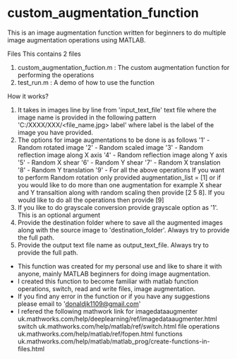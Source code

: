 # custom_augmentation_function
This is an image augmentation function written for beginners
to do multiple image augmentation operations using MATLAB.

Files
This contains 2 files
1. custom_augmentation_fuction.m : The custom augmentation 
 function for performing the operations
2. test_run.m : A demo of how to use the function

How it works?
1. It takes in images line by line from 'input_text_file'
 text file where the image name is provided in the following 
 pattern 'C:/XXXX/XXX/<file_name.jpg> label' where label is 
 the label of the image you have provided. 
2. The options for image augmentations to be done is as follows
 '1' - Random rotated image
 '2' - Random scaled image
 '3' - Random reflection image along X axis
 '4' - Random reflection image along Y axis
 '5' - Random X shear
 '6' - Random Y shear
 '7' - Random X translation
 '8' - Random Y translation
 '9' - For all the above operations
 If you want to perform Random rotation only provided
 augmentation_list = [1] or if you would like to do more than
 one augmentation for example X shear and Y transaltion along 
 with random scaling then provide [2 5 8]. If you would like
 to do all the operations then provide [9]
3. If you like to do grayscale conversion provide grayscale
 option as '1'. This is an optional argument
4. Provide the destination folder where to save all the 
 augmented images along with the source image to 
 'destination_folder'. Always try to provide the full path.
5. Provide the output text file name as output_text_file.
 Always try to provide the full path.
 
* This function was created for my personal use and like to
 share it with anyone, mainly MATLAB beginners for doing image
 augmentation. 
* I created this function to become familiar with
 matlab function operations, switch, read and write files, 
 image augmentation.
* If you find any error in the function or if you have any 
 suggestions please email to 'donaldjk1109@gmail.com'
* I refered the following mathwork link for 
imagedataaugmenter
uk.mathworks.com/help/deeplearning/ref/imagedataaugmenter.html
switch
uk.mathworks.com/help/matlab/ref/switch.html
file operations
uk.mathworks.com/help/matlab/ref/fopen.html
functions
uk.mathworks.com/help/matlab/matlab_prog/create-functions-in-files.html
